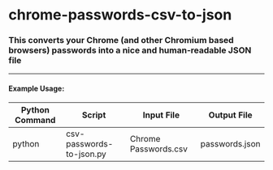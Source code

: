 # chrome-passwords-csv-to-json
### This converts your Chrome (and other Chromium based browsers) passwords into a nice and human-readable JSON file

---

#### Example Usage:
Python Command | Script | Input File | Output File
--- | --- | --- | ---
python | csv-passwords-to-json.py | Chrome Passwords.csv | passwords.json
